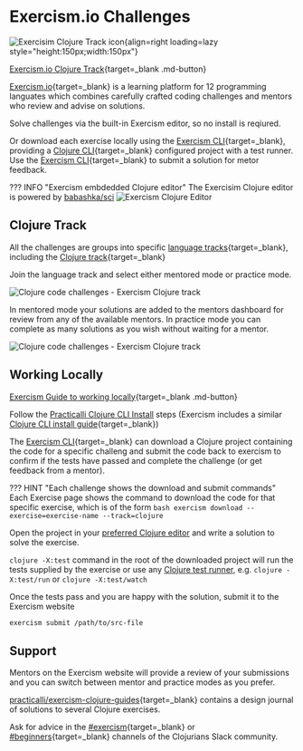 # Exercism.io Challenges

![Exercisim Clojure Track icon](https://dg8krxphbh767.cloudfront.net/tracks/clojure.svg){align=right loading=lazy style="height:150px;width:150px"}

[Exercism.io Clojure Track](https://exercism.io/tracks/clojure){target=_blank .md-button}

[Exercism.io](https://exercism.io/tracks){target=_blank} is a learning platform for 12 programming languates which combines carefully crafted coding challenges and mentors who review and advise on solutions.

Solve challenges via the built-in Exercism editor, so no install is reqiured.

Or download each exercise locally using the [Exercism CLI](https://exercism.org/cli-walkthrough){target=_blank}, providing a [Clojure CLI](/clojure/clojure-cli/){target=_blank} configured project with a test runner.  Use the [Exercism CLI](https://exercism.org/cli-walkthrough){target=_blank} to submit a solution for metor feedback.


??? INFO "Exercism embdedded Clojure editor"
    The Exercisim Clojure editor is powered by [babashka/sci](https://github.com/babashka/SCI)
    ![Exercism Clojure Editor](https://raw.githubusercontent.com/practicalli/graphic-design/live/exercism/exercism-editor-clojure-example-licians-luscious-lasagna.png)


## Clojure Track

All the challenges are groups into specific [language tracks](https://exercism.io/my/tracks){target=_blank}, including the [Clojure track](https://exercism.io/tracks/clojure){target=_blank}

Join the language track and select either mentored mode or practice mode.

![Clojure code challenges - Exercism Clojure track](https://raw.githubusercontent.com/practicalli/graphic-design/live/code-challenges/clojure-code-challenges-exercism-track-mentor-mode.png)

In mentored mode your solutions are added to the mentors dashboard for review from any of the available mentors.  In practice mode you can complete as many solutions as you wish without waiting for a mentor.

![Clojure code challenges - Exercism Clojure track](https://raw.githubusercontent.com/practicalli/graphic-design/live/code-challenges/clojure-code-challenges-exercism-clojure-track.png)


## Working Locally

[Exercism Guide to working locally](https://exercism.org/docs/using/solving-exercises/working-locally){target=_blank .md-button}

Follow the [Practicalli Clojure CLI Install](/clojure/install/) steps (Exercism includes a similar [Clojure CLI install guide](https://exercism.org/docs/tracks/clojure/installation){target=_blank})

The [Exercism CLI](https://exercism.org/cli-walkthrough){target=_blank} can download a Clojure project containing the code for a specific challeng and submit the code back to exercism to confirm if the tests have passed and complete the challenge (or get feedback from a mentor).

??? HINT "Each challenge shows the download and submit commands"
    Each Exercise page shows the command to download the code for that specific exercise, which is of the form
    ```bash
    exercism download --exercise=exercise-name --track=clojure
    ```

Open the project in your [preferred Clojure editor](/clojure/clojure-editors/) and write a solution to solve the exercise.

`clojure -X:test` command in the root of the downloaded project will run the tests supplied by the exercise or use any [Clojure test runner](/clojure/testing/test-runner/), e.g. `clojure -X:test/run` or `clojure -X:test/watch`

Once the tests pass and you are happy with the solution, submit it to the Exercism website

```bash
exercism submit /path/to/src-file
```


## Support

Mentors on the Exercism website will provide a review of your submissions and you can switch between mentor and practice modes as you prefer.

[practicalli/exercism-clojure-guides](https://github.com/practicalli/exercism-clojure-guides/){target=_blank} contains a design journal of solutions to several Clojure exercises.

Ask for advice in the [#exercism](clojurians.slack.com/messages/exercism){target=_blank} or [#beginners](clojurians.slack.com/messages/beginners){target=_blank} channels of the Clojurians Slack community.
